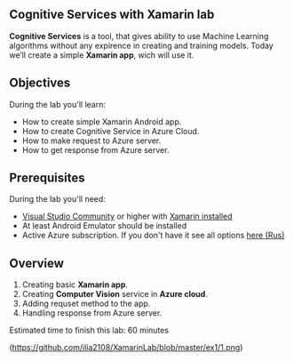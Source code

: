 Cognitive Services with Xamarin lab
------

**Cognitive Services** is a tool, that gives ability to use Machine Learning algorithms without any expirence in creating and training models. Today we’ll create a simple **Xamarin app**, wich will use it.

Objectives
------
During the lab you'll learn:

* How to create simple Xamarin Android app.
* How to create Cognitive Service in Azure Cloud.
* How to make request to Azure server.
* How to get response from Azure server.


Prerequisites
------
During the lab you'll need:

* [Visual Studio Community](https://visualstudio.microsoft.com/ru) or higher with [Xamarin installed](https://docs.microsoft.com/en-us/xamarin/get-started/installation/windows)
* At least Android Emulator should be installed
* Active Azure subscription. If you don't have it see all options [here (Rus)](https://habr.com/ru/company/microsoft/blog/352786/)



Overview
-------
1. Creating basic **Xamarin app**.
2. Creating **Computer Vision** service in **Azure cloud**.
3. Adding requset method to the app.
4. Handling response from Azure server.

Estimated time to finish this lab: 60 minutes

(https://github.com/ilia2108/XamarinLab/blob/master/ex1/1.png)


